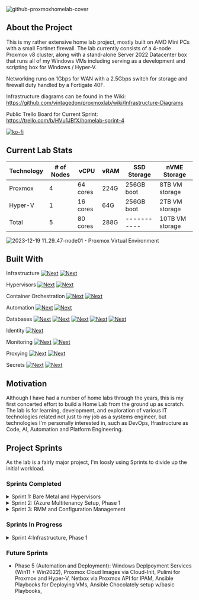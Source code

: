 ![github-proxmoxhomelab-cover](https://github.com/vintagedon/proxmoxlab/assets/4473026/c6b964cd-0d73-47a6-ae1b-7e682c53c2ca)

## About the Project

This is my rather extensive home lab project, mostly built on AMD Mini PCs with a small Fortinet firewall. The lab currently consists of a 4-node Proxmox v8 cluster, along with a stand-alone Server 2022 Datacenter box that runs all of my Windows VMs including serving as a development and scripting box for Windows / Hyper-V.

Networking runs on 1Gbps for WAN with a 2.5Gbps switch for storage and firewall duty handled by a Fortigate 40F.

Infrastructure diagrams can be found in the Wiki: https://github.com/vintagedon/proxmoxlab/wiki/Infrastructure-Diagrams

Public Trello Board for Current Sprint: https://trello.com/b/HVu1JBfX/homelab-sprint-4

[![ko-fi](https://ko-fi.com/img/githubbutton_sm.svg)](https://ko-fi.com/E1E8S7NNI)

## Current Lab Stats

| Technology | # of Nodes | vCPU | vRAM | SSD Storage | nVME Storage | 
| ---------- | ---------- | ---- | ---- | ----------- | ------------ |
| Proxmox | 4 | 64 cores | 224G | 256GB boot | 8TB VM storage | 
| Hyper-V | 1 | 16 cores |  64G | 256GB boot | 2TB VM storage | 
| Total | 5 | 80 cores | 288G | ----------- | 10TB VM storage | 

![2023-12-19 11_29_47-node01 - Proxmox Virtual Environment](https://github.com/vintagedon/proxmoxlab/assets/4473026/e2bfd850-c4c1-46f8-ba03-933b122c1c07)

## Built With

Infrastructure [![Next][fortinet]][fortinet-url] [![Next][cloudflare]][cloudflare-url]  

Hypervisors [![Next][proxmox]][proxmox-url] [![Next][hyperv]][hyperv-url]  

Container Orchestration [![Next][kubernetes]][kubernetes-url] [![Next][portainer]][portainer-url]

Automation [![Next][ansible]][ansible-url] [![Next][pulumi]][pulumi-url]  

Databases [![Next][mariadb]][mariadb-url] [![Next][postgresql]][postgresql-url] [![Next][victoriametrics]][victoriametrics-url] [![Next][couchdb]][couchdb-url] [![Next][microsoftsql]][microsoftsql-url]  

Identity [![Next][microsoftazure]][microsoftazure-url]  

Monitoring [![Next][prometheus]][prometheus-url] [![Next][grafana]][grafana-url]  

Proxying [![Next][npm]][npm-url] [![Next][traefik]][traefik-url]  

Secrets [![Next][bitwarden]][bitwarden-url] [![Next][vault]][vault-url]  

## Motivation

Although I have had a number of home labs through the years, this is my first concerted effort to build a Home Lab from the ground up as scratch. The lab is for learning, development, and exploration of various IT technologies related not just to my job as a systems engineer, but technologies I'm personally interested in, such as DevOps, Ifrastructure as Code, AI, Automation and Platform Engineering.

## Project Sprints

As the lab is a fairly major project, I'm loosly using Sprints to divide up the initial workload.

### Sprints Completed
<details>
  <summary>Sprint 1: Bare Metal and Hypervisors</summary>
  <ol>
    <ul>
      <li>MiniPC Setup: BIOS, hardware upgrades</li>
      <li>Switch Setup: Wiring and Configuration</li>
      <li>NAS NFS Storage Configuration</li>
      <li>Hypervisor Setup: Proxmox single node x4, Server 2022 Hyper-V single node</li>
      <li>Networking Setup: Proxmox (openVSwitch, VLANs), Hyper-V (Virtual switch, VLANs), Fortigate 40F (VLANs, DHCP, DNAT, SNAT, baseline policies)</li>
    </ul>
  </ol>
</details>

<details>
  <summary>Sprint 2: (Azure Multitenancy Setup, Phase 1</summary>
  <ol>
    <ul>
      <li>Azure Lab Account Creation: pay-as-you-go, Licensing: O365 Standard x1, 1 x Entra P2</li>
      <li>Create multi-tenancy x4: Primary lab, MSFT lab, AWS lab, GCP lab</li>
      <li>Create tenant domain controllers, On-prem user, setup Entra Connect</li>
      <li>Azure Services on all DCs: Azure Arc, Monitor, Sentinel, Logging</li>
      <li>Azure Baseline Conditional Access and Security policy configuration</li>
      <li>Tenancy users onboarded with MFA</li>
    </ul>
  </ol>
</details>

<details>
  <summary>Sprint 3: RMM and Configuration Management </summary>
  <ol>
    <ul>
      <li>RMM: Agents installed on all DCs + Auto-Deployment via Group Policy, Patch Management baseline policies</li>
      <li>Ansible w/Semaphore + HashiCorp Vault: Instllation, all endpoints configured for access</li>
    </ul>
  </ol>
</details>

### Sprints In Progress

<details>
  <summary>Sprint 4:Infrastructure, Phase 1 </summary>
  <ol>
    <ul>
      <li>MicroK8s Cluster: 4 pods, 4c/16GB RAM/96GB Disk, NFS cluster storage, MeltalLB, Nginx Ingress</li>
      <li>Portainer Business Edition: 2c/4GB RAM/32GB disk, configured MicroK8s cluster as Edge cluster</li>
      <li>Database Clusters: MariaDB Galera cluster, PostgreSQL Patroni Cluster, CouchDB cluster</li>
      <li>Database Load Balancing: Ngnix Proxy Manager</li>
      <li>Secrets: Bitwarden Password Server, Infisical</li>
      <li>SSLs / PKI: Lego Lets Encrypt Server</li>
      <li>Monitoring: Cortex cluster (multitenancy Prometheus) w/Grafana</li>
      <li>Backups: Promox Backup Server and Iperius Backup (HyperV VMs and Databases)</li>
      <li></li>
    </ul>
  </ol>
</details>

### Future Sprints
* Phase 5 (Automation and Deployment): Windows Deplpoyment Services (Win11 + Win2022), Proxmox Cloud Images via Cloud-Init, Pulimi for Proxmox and Hyper-V, Netbox via Proxmox API for IPAM, Ansible Playbooks for Deploying VMs, Ansible Chocolately setup w/basic Playbooks, 

<!-- MARKDOWN LINKS & IMAGES -->
<!-- https://www.markdownguide.org/basic-syntax/#reference-style-links -->
[license-shield]: https://img.shields.io/github/license/othneildrew/Best-README-Template.svg?style=for-the-badge
[license-url]: https://github.com/othneildrew/Best-README-Template/blob/master/LICENSE.txt
[linkedin-shield]: https://img.shields.io/badge/-LinkedIn-black.svg?style=for-the-badge&logo=linkedin&colorB=555
[linkedin-url]: https://www.linkedin.com/in/donaldfountain
[proxmox]: https://img.shields.io/badge/proxmox-E57000?style=for-the-badge&logo=proxmox&logoColor=000000
[proxmox-url]: https://www.proxmox.com/en/proxmox-virtual-environment/overview
[ansible]: https://img.shields.io/badge/ansible-EE0000?style=for-the-badge&logo=ansible&logoColor=000000
[ansible-url]: https://www.ansible.com
[pulumi]: https://img.shields.io/badge/pulumi-8A3391?style=for-the-badge&logo=pulumi&logoColor=FFFFF
[pulumi-url]: https://www.pulumi.com
[kubernetes]: https://img.shields.io/badge/kubernetes-326CE5?style=for-the-badge&logo=kubernetes&logoColor=FFFFFF
[kubernetes-url]: https://kubernetes.io
[hyperv]: https://img.shields.io/badge/hyperv-326CE5?style=for-the-badge&logo=windows&logoColor=000000
[hyperv-url]: https://learn.microsoft.com/en-us/windows-server/virtualization/hyper-v/hyper-v-technology-overview
[portainer]: https://img.shields.io/badge/portainer-326CE5?style=for-the-badge&logo=portainer&logoColor=FFFFFF
[portainer-url]: https://www.portainer.io
[couchdb]: https://img.shields.io/badge/couchdb-E42528?style=for-the-badge&logo=apachecouchdb&logoColor=000000
[couchdb-url]: https://couchdb.apache.org/
[mariadb]: https://img.shields.io/badge/mariadb-003545?style=for-the-badge&logo=mariadb&logoColor=000000
[mariadb-url]: https://couchdb.apache.org/
[postgresql]: https://img.shields.io/badge/postgresql-4169E1?style=for-the-badge&logo=postgresql&logoColor=000000
[postgresql-url]: https://www.postgresql.org/
[victoriametrics]: https://img.shields.io/badge/victoriametrics-621773?style=for-the-badge&logo=victoriametrics&logoColor=000000
[victoriametrics-url]: https://victoriametrics.com/
[prometheus]: https://img.shields.io/badge/prometheus-E6522C?style=for-the-badge&logo=prometheus&logoColor=000000
[prometheus-url]: https://prometheus.io/
[grafana]: https://img.shields.io/badge/grafana-F46800?style=for-the-badge&logo=grafana&logoColor=000000
[grafana-url]: https://grafana.com/
[azuredevops]: https://img.shields.io/badge/grafana-0078D7?style=for-the-badge&logo=grafana&logoColor=000000
[azuredevops-url]: https://grafana.com/
[microsoftazure]: https://img.shields.io/badge/Microsoft_Entra-0078D4?style=for-the-badge&logo=microsoftazure&logoColor=000000
[microsoftazure-url]: https://azure.microsoft.com/en-us
[npm]: https://img.shields.io/badge/nginx_proxymanager-F15833?style=for-the-badge&logo=nginxproxymanager&logoColor=000000
[npm-url]: https://nginxproxymanager.com/
[traefik]: https://img.shields.io/badge/traefik-24A1C1?style=for-the-badge&logo=traefikproxy&logoColor=000000
[traefik-url]: https://traefik.io/traefik/
[bitwarden]: https://img.shields.io/badge/bitwarden_server-175DDC?style=for-the-badge&logo=bitwarden&logoColor=000000
[bitwarden-url]: https://github.com/bitwarden/server
[fortinet]: https://img.shields.io/badge/fortinet-EE3124?style=for-the-badge&logo=fortinet&logoColor=000000
[fortinet-url]: https://github.com/bitwarden/server
[vault]: https://img.shields.io/badge/vault-FFEC6E?style=for-the-badge&logo=vault&logoColor=000000
[vault-url]: https://www.vaultproject.io/
[vagrant]: https://img.shields.io/badge/vagrant-1868F2?style=for-the-badge&logo=vagrant&logoColor=000000
[vagrant-url]: https://www.vagrantup.com/
[cloudflare]: https://img.shields.io/badge/cloudflare-F38020?style=for-the-badge&logo=cloudflare&logoColor=000000
[cloudflare-url]: https://www.cloudflare.com/
[microsoftsql]: https://img.shields.io/badge/sql_server-CC2927?style=for-the-badge&logo=microsoftsqlserver&logoColor=000000
[microsoftsql-url]: https://www.microsoft.com/en-us/sql-server/sql-server-2022
